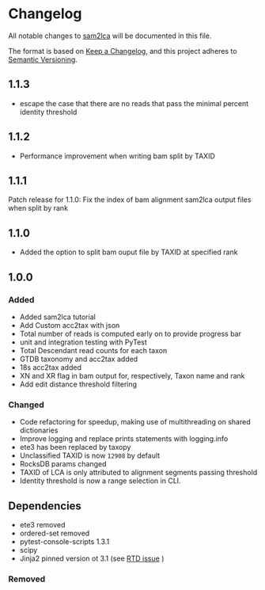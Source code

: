 # Changelog

All notable changes to [sam2lca](https://github.com/maxibor/sam2lca) will be documented in this file.

The format is based on [Keep a Changelog](https://keepachangelog.com/en/1.0.0/),
and this project adheres to [Semantic Versioning](https://semver.org/spec/v2.0.0.html).

## 1.1.3

- escape the case that there are no reads that pass the minimal percent identity threshold

## 1.1.2

- Performance improvement when writing bam split by TAXID

## 1.1.1

Patch release for 1.1.0: Fix the index of bam alignment sam2lca output files when split by rank

## 1.1.0

- Added the option to split bam ouput file by TAXID at specified rank

## 1.0.0

### Added

- Added sam2lca tutorial
- Add Custom acc2tax with json
- Total number of reads is computed early on to provide progress bar
- unit and integration testing with PyTest
- Total Descendant read counts for each taxon
- GTDB taxonomy and acc2tax added
- 18s acc2tax added
- XN and XR flag in bam output for, respectively, Taxon name and rank
- Add edit distance threshold filtering

### Changed

- Code refactoring for speedup, making use of multithreading on shared dictionaries
- Improve logging and replace prints statements with logging.info
- ete3 has been replaced by taxopy
- Unclassified TAXID is now `12908` by default
- RocksDB params changed
- TAXID of LCA is only attributed to alignment segments passing threshold
- Identity threshold is now a range selection in CLI.

## Dependencies

- ete3 removed
- ordered-set removed
- pytest-console-scripts 1.3.1
- scipy
- Jinja2 pinned version ot 3.1 (see [RTD issue](https://github.com/readthedocs/readthedocs.org/issues/9038) )

### Removed
